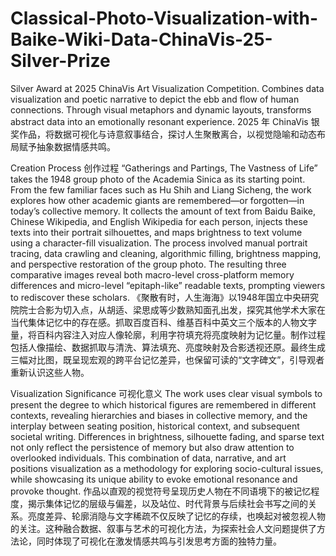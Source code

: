 # Classical-Photo-Visualization-with-Baike-Wiki-Data-ChinaVis-25-Silver-Prize
Silver Award at 2025 ChinaVis Art Visualization Competition. Combines data visualization and poetic narrative to depict the ebb and flow of human connections. Through visual metaphors and dynamic layouts, transforms abstract data into an emotionally resonant experience. 2025 年 ChinaVis 银奖作品，将数据可视化与诗意叙事结合，探讨人生聚散离合，以视觉隐喻和动态布局赋予抽象数据情感共鸣。

Creation Process 创作过程
“Gatherings and Partings, The Vastness of Life” takes the 1948 group photo of the Academia Sinica as its starting point. From the few familiar faces such as Hu Shih and Liang Sicheng, the work explores how other academic giants are remembered—or forgotten—in today’s collective memory. It collects the amount of text from Baidu Baike, Chinese Wikipedia, and English Wikipedia for each person, injects these texts into their portrait silhouettes, and maps brightness to text volume using a character-fill visualization. The process involved manual portrait tracing, data crawling and cleaning, algorithmic filling, brightness mapping, and perspective restoration of the group photo. The resulting three comparative images reveal both macro-level cross-platform memory differences and micro-level “epitaph-like” readable texts, prompting viewers to rediscover these scholars.
《聚散有时，人生海海》以1948年国立中央研究院院士合影为切入点，从胡适、梁思成等少数熟知面孔出发，探究其他学术大家在当代集体记忆中的存在感。抓取百度百科、维基百科中英文三个版本的人物文字量，将百科内容注入对应人像轮廓，利用字符填充将亮度映射为记忆量。制作过程包括人像描绘、数据抓取与清洗、算法填充、亮度映射及合影透视还原。最终生成三幅对比图，既呈现宏观的跨平台记忆差异，也保留可读的“文字碑文”，引导观者重新认识这些人物。

Visualization Significance 可视化意义
The work uses clear visual symbols to present the degree to which historical figures are remembered in different contexts, revealing hierarchies and biases in collective memory, and the interplay between seating position, historical context, and subsequent societal writing. Differences in brightness, silhouette fading, and sparse text not only reflect the persistence of memory but also draw attention to overlooked individuals. This combination of data, narrative, and art positions visualization as a methodology for exploring socio-cultural issues, while showcasing its unique ability to evoke emotional resonance and provoke thought.
作品以直观的视觉符号呈现历史人物在不同语境下的被记忆程度，揭示集体记忆的层级与偏差，以及站位、时代背景与后续社会书写之间的关系。亮度差异、轮廓消隐与文字稀疏不仅反映了记忆的存续，也唤起对被忽视人物的关注。这种融合数据、叙事与艺术的可视化方法，为探索社会人文问题提供了方法论，同时体现了可视化在激发情感共鸣与引发思考方面的独特力量。

